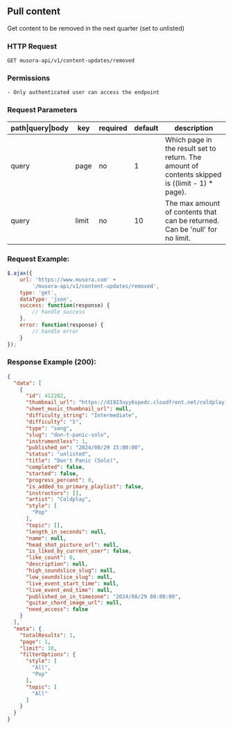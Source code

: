 ## Pull content

Get content to be removed in the next quarter (set to unlisted)

### HTTP Request
`GET musora-api/v1/content-updates/removed`


### Permissions
    - Only authenticated user can access the endpoint

### Request Parameters

| path\|query\|body|  key                              |  required   |  default |  description                                                                                                                                                                                                                                                             |
|-----------------|-----------------------------------|-----------|--------------------------------------------------------------------------------------------------------------------------------------------|--------------------------------------------------------------------------------------------------------------------------------------------| 
| query           |  page                             |  no       |  1              |  Which page in the result set to return. The amount of contents skipped is ((limit - 1) * page).                                                                                                                                                                                |
| query           |  limit                            |  no       |  10               |  The max amount of contents that can be returned. Can be 'null' for no limit.                                                                                                                                                                                                                                                                                                                                  
### Request Example:

```js
$.ajax({
    url: 'https://www.musora.com' +
        '/musora-api/v1/content-updates/removed',
    type: 'get',
    dataType: 'json',
    success: function(response) {
        // handle success
    },
    error: function(response) {
        // handle error
    }
});
```

### Response Example (200):
```json
{
  "data": [
    {
      "id": 412282,
      "thumbnail_url": "https://d1923uyy6spedc.cloudfront.net/coldplay-parachutes-1724688598.jpg",
      "sheet_music_thumbnail_url": null,
      "difficulty_string": "Intermediate",
      "difficulty": "5",
      "type": "song",
      "slug": "don-t-panic-solo",
      "instrumentless": 1,
      "published_on": "2024/08/29 15:00:00",
      "status": "unlisted",
      "title": "Don't Panic (Solo)",
      "completed": false,
      "started": false,
      "progress_percent": 0,
      "is_added_to_primary_playlist": false,
      "instructors": [],
      "artist": "Coldplay",
      "style": [
        "Pop"
      ],
      "topic": [],
      "length_in_seconds": null,
      "name": null,
      "head_shot_picture_url": null,
      "is_liked_by_current_user": false,
      "like_count": 0,
      "description": null,
      "high_soundslice_slug": null,
      "low_soundslice_slug": null,
      "live_event_start_time": null,
      "live_event_end_time": null,
      "published_on_in_timezone": "2024/08/29 08:00:00",
      "guitar_chord_image_url": null,
      "need_access": false
    }
  ],
  "meta": {
    "totalResults": 1,
    "page": 1,
    "limit": 10,
    "filterOptions": {
      "style": [
        "All",
        "Pop"
      ],
      "topic": [
        "All"
      ]
    }
  }
}
```
